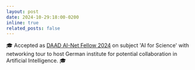 ```yaml
---
layout: post
date: 2024-10-29:18:00-0200
inline: true
related_posts: false
---
```


🎓 Accepted as [DAAD AI-Net Fellow 2024](https://www.daad.de/en/the-daad/postdocnet/fellows/fellows/) on subject 'AI for Science' with networking tour to host German institute for potential collaboration in Artificial Intelligence. 🎓 
